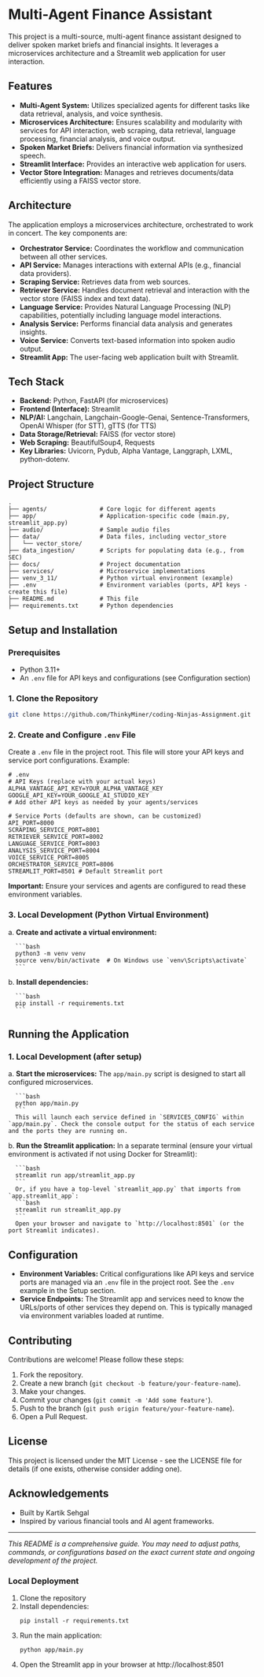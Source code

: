 # Multi-Agent Finance Assistant

This project is a multi-source, multi-agent finance assistant designed to deliver spoken market briefs and financial insights. It leverages a microservices architecture and a Streamlit web application for user interaction.

## Features

*   **Multi-Agent System:** Utilizes specialized agents for different tasks like data retrieval, analysis, and voice synthesis.
*   **Microservices Architecture:** Ensures scalability and modularity with services for API interaction, web scraping, data retrieval, language processing, financial analysis, and voice output.
*   **Spoken Market Briefs:** Delivers financial information via synthesized speech.
*   **Streamlit Interface:** Provides an interactive web application for users.
*   **Vector Store Integration:** Manages and retrieves documents/data efficiently using a FAISS vector store.

## Architecture

The application employs a microservices architecture, orchestrated to work in concert. The key components are:

*   **Orchestrator Service:** Coordinates the workflow and communication between all other services.
*   **API Service:** Manages interactions with external APIs (e.g., financial data providers).
*   **Scraping Service:** Retrieves data from web sources.
*   **Retriever Service:** Handles document retrieval and interaction with the vector store (FAISS index and text data).
*   **Language Service:** Provides Natural Language Processing (NLP) capabilities, potentially including language model interactions.
*   **Analysis Service:** Performs financial data analysis and generates insights.
*   **Voice Service:** Converts text-based information into spoken audio output.
*   **Streamlit App:** The user-facing web application built with Streamlit.

## Tech Stack

*   **Backend:** Python, FastAPI (for microservices)
*   **Frontend (Interface):** Streamlit
*   **NLP/AI:** Langchain, Langchain-Google-Genai, Sentence-Transformers, OpenAI Whisper (for STT), gTTS (for TTS)
*   **Data Storage/Retrieval:** FAISS (for vector store)
*   **Web Scraping:** BeautifulSoup4, Requests
*   **Key Libraries:** Uvicorn, Pydub, Alpha Vantage, Langgraph, LXML, python-dotenv.

## Project Structure

```
.
├── agents/               # Core logic for different agents
├── app/                  # Application-specific code (main.py, streamlit_app.py)
├── audio/                # Sample audio files
├── data/                 # Data files, including vector_store
│   └── vector_store/
├── data_ingestion/       # Scripts for populating data (e.g., from SEC)
├── docs/                 # Project documentation
├── services/             # Microservice implementations
├── venv_3_11/            # Python virtual environment (example)
├── .env                  # Environment variables (ports, API keys - create this file)
├── README.md             # This file
├── requirements.txt      # Python dependencies
```

## Setup and Installation

### Prerequisites

*   Python 3.11+
*   An `.env` file for API keys and configurations (see Configuration section)

### 1. Clone the Repository

```bash
git clone https://github.com/ThinkyMiner/coding-Ninjas-Assignment.git
```

### 2. Create and Configure `.env` File

Create a `.env` file in the project root. This file will store your API keys and service port configurations. Example:

```env
# .env
# API Keys (replace with your actual keys)
ALPHA_VANTAGE_API_KEY=YOUR_ALPHA_VANTAGE_KEY
GOOGLE_API_KEY=YOUR_GOOGLE_AI_STUDIO_KEY
# Add other API keys as needed by your agents/services

# Service Ports (defaults are shown, can be customized)
API_PORT=8000
SCRAPING_SERVICE_PORT=8001
RETRIEVER_SERVICE_PORT=8002
LANGUAGE_SERVICE_PORT=8003
ANALYSIS_SERVICE_PORT=8004
VOICE_SERVICE_PORT=8005
ORCHESTRATOR_SERVICE_PORT=8006
STREAMLIT_PORT=8501 # Default Streamlit port
```
**Important:** Ensure your services and agents are configured to read these environment variables.

### 3. Local Development (Python Virtual Environment)

   a. **Create and activate a virtual environment:**

      ```bash
      python3 -m venv venv
      source venv/bin/activate  # On Windows use `venv\Scripts\activate`
      ```

   b. **Install dependencies:**

      ```bash
      pip install -r requirements.txt
      ```

## Running the Application

### 1. Local Development (after setup)

   a. **Start the microservices:**
      The `app/main.py` script is designed to start all configured microservices.

      ```bash
      python app/main.py
      ```
      This will launch each service defined in `SERVICES_CONFIG` within `app/main.py`. Check the console output for the status of each service and the ports they are running on.

   b. **Run the Streamlit application:**
      In a separate terminal (ensure your virtual environment is activated if not using Docker for Streamlit):

      ```bash
      streamlit run app/streamlit_app.py
      ```
      Or, if you have a top-level `streamlit_app.py` that imports from `app.streamlit_app`:
      ```bash
      streamlit run streamlit_app.py
      ```
      Open your browser and navigate to `http://localhost:8501` (or the port Streamlit indicates).

## Configuration

*   **Environment Variables:** Critical configurations like API keys and service ports are managed via an `.env` file in the project root. See the `.env` example in the Setup section.
*   **Service Endpoints:** The Streamlit app and services need to know the URLs/ports of other services they depend on. This is typically managed via environment variables loaded at runtime.

## Contributing

Contributions are welcome! Please follow these steps:

1.  Fork the repository.
2.  Create a new branch (`git checkout -b feature/your-feature-name`).
3.  Make your changes.
4.  Commit your changes (`git commit -m 'Add some feature'`).
5.  Push to the branch (`git push origin feature/your-feature-name`).
6.  Open a Pull Request.

## License

This project is licensed under the MIT License - see the LICENSE file for details (if one exists, otherwise consider adding one).

## Acknowledgements

*   Built by Kartik Sehgal
*   Inspired by various financial tools and AI agent frameworks.

---
*This README is a comprehensive guide. You may need to adjust paths, commands, or configurations based on the exact current state and ongoing development of the project.*


### Local Deployment

1. Clone the repository
2. Install dependencies:
   ```
   pip install -r requirements.txt
   ```
3. Run the main application:
   ```
   python app/main.py
   ```
4. Open the Streamlit app in your browser at http://localhost:8501
